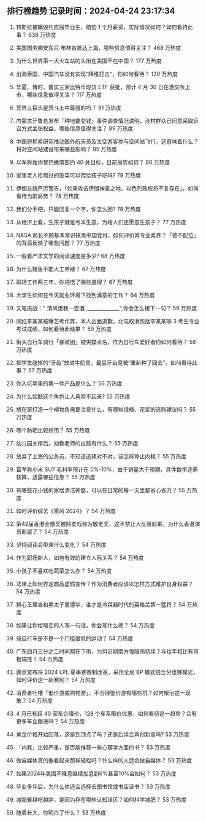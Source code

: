 
## 排行榜趋势 记录时间：2024-04-24 23:17:34
  
  1. 特斯拉被曝毁约应届毕业生，赔偿 1 个月薪资，实际情况如何？如何看待此事？ 638 万热度
    
  2. 美国国务卿安东尼·布林肯抵达上海，哪些信息值得关注？ 468 万热度
    
  3. 为什么世界第一大火车站的头衔在美国不在中国？ 177 万热度
    
  4. 出海泰国，中国汽车没有实现“降维打击”，你如何看待？ 130 万热度
    
  5. 华夏、博时、嘉实三家比特币现货 ETF 获批，预计 4 月 30 日在港交所上市，哪些信息值得关注？ 117 万热度
    
  6. 冥界三巨头是冥斗士中最强的吗？ 91 万热度
    
  7. 内蒙古开鲁县发布「种地要交钱」事件调查情况说明，涉村群众已同意采取诉讼方式主张权益，哪些信息值得关注？ 89 万热度
    
  8. 中国将抓紧研究推动国外航天员及太空游客参与空间站飞行，这意味着什么？将对空间站建设带来哪些影响？ 85 万热度
    
  9. 以军称轰炸黎巴嫩南部约 40 处目标，目前局势如何？ 80 万热度
    
  10. 家里老人咀嚼过的饭菜可以喂给孩子吃吗? 79 万热度
    
  11. 伊朗总统严厉警告，「如果攻击伊朗神圣之地，以色列政权将不复存在」，如何看待当前局势？ 78 万热度
    
  12. 我们分手吧，只能回复一个字，你怎么回? 78 万热度
    
  13. 从经济上看，生孩子就是亏本生意，为啥人们还愿意生孩子？ 77 万热度
    
  14. NASA 局长不顾基本常识抹黑中国登月，如何评价其专业素养？「德不配位」的背后反映了哪些问题？ 77 万热度
    
  15. 一般看严肃文学的阅读速度是多少? 68 万热度
    
  16. 为什么鳗鱼不能人工养殖？ 67 万热度
    
  17. 职场工作两三年，你领悟了哪些道理？ 67 万热度
    
  18. 大学生如何在今天就业环境下找到满意的工作？ 64 万热度
    
  19. 文笔挑战：" 清风借我一壶酒 ,_____________",你会怎么接下一句？ 59 万热度
    
  20. 网红李某某被曝艺考作弊，本人出面道歉，北电取消包括李某某等 3 考生专业考试成绩，如何看待此结果？ 59 万热度
    
  21. 街头自行车骑行「暴骑团」被央媒点名，作为自行车爱好者你如何看待？ 58 万热度
    
  22. 把学生磕掉的“牙齿”放进牛奶里，最后牙齿竟被“重新种了回去”。如何看待此事？ 57 万热度
    
  23. 你入坑苹果的第一件产品是什么？ 56 万热度
    
  24. 为什么如懿这个角色让人喜欢不起来? 55 万热度
    
  25. 想在家打造一个植物角需要注意什么，有哪些绿植、花架的选购建议吗？ 55 万热度
    
  26. 哪个防晒比较好用？ 55 万热度
    
  27. 幼儿园关停后，幼教老师的出路有什么？ 55 万热度
    
  28. 放弃了上海的公务员，不知道选择对不对，该怎样停止内耗？ 55 万热度
    
  29. 雷军称小米 SU7 毛利率预计在 5%-10%，由于销量大于预期，具体数字还需核算，透露哪些信息？ 55 万热度
    
  30. 有哪些花小钱的家居清洁神器，可以在日常的每一天里都省心省力？ 55 万热度
    
  31. 如何评价综艺《乘风 2024》？ 54 万热度
    
  32. 第42届香港金像奖被网友戏称为敬老奖，这不禁让人反思起来，为什么香港演员断层了？ 54 万热度
    
  33. 坚持阅读会带来什么变化？ 54 万热度
    
  34. 作为职场新人，如何有效的建立人际关系？ 54 万热度
    
  35. 小孩子不喜欢吃蔬菜怎么办？ 54 万热度
    
  36. 法律上如何界定商品虚假宣传？作为消费者应该以怎样方式维护自身权益？ 54 万热度
    
  37. 狮心王理查和黑太子爱德华，谁才是冷兵器时代的英格兰第一猛将？ 54 万热度
    
  38. 如果让你给暗恋的人写一句话，你会写什么呢？ 54 万热度
    
  39. 骑自行车是不是一个门槛很低的运动？ 54 万热度
    
  40. 广东四月三分之二时间都在下雨，为何近期南方强降雨持续？与往年相比有何极端性？ 54 万热度
    
  41. 腾竞宣布将 2024 LPL 夏季赛赛制改革，采用全局 BP 模式结合分组赛模式，如何评价这一新赛制？ 54 万热度
    
  42. 消费者吐槽「低价游成购物游」，不合理低价游有哪些坑？如何根治这一现象？ 54 万热度
    
  43. 4 月已有超 40 家车企降价，128 个车系降价优惠，如何看待这一趋势？会有更多车企跟进吗？ 54 万热度
    
  44. 黄金价格开始回落，这是到顶点了吗？还是后续会再创新高吗? 53 万热度
    
  45. 「内耗」比较严重，是否能推荐一些心理学方面的书？ 53 万热度
    
  46. 做自媒体真的像看起来那样轻松吗？什么样的人适合做自媒体？ 53 万热度
    
  47. 如果2024年美国不降息继续加息到6%甚至10%会如何？ 53 万热度
    
  48. 毕业多年后，为什么你还会选择去图书馆或书店读书？ 53 万热度
    
  49. 减脂餐越吃越胖，是因为存在哪些认知误区？如何科学减肥？ 53 万热度
    
  50. 随着长大，你明白了什么？ 53 万热度
    